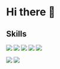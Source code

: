 # Hi there 👋

## Skills
<img src="https://img.shields.io/badge/HTML-28a745"> <img src="https://img.shields.io/badge/CSS-blue"> <img src="https://img.shields.io/badge/JavaScript-yellow"> <img src="https://img.shields.io/badge/PHP-purple"> <img src="https://img.shields.io/badge/Java-red">

<img src="https://img.shields.io/badge/Bootstrap-blue"> <img src="https://img.shields.io/badge/React Native-purple">


<!--
**tklein1801/tklein1801** is a ✨ _special_ ✨ repository because its `README.md` (this file) appears on your GitHub profile.

Here are some ideas to get you started:

- 🔭 I’m currently working on ...
- 🌱 I’m currently learning ...
- 👯 I’m looking to collaborate on ...
- 🤔 I’m looking for help with ...
- 💬 Ask me about ...
- 📫 How to reach me: ...
- 😄 Pronouns: ...
- ⚡ Fun fact: ...
-->
